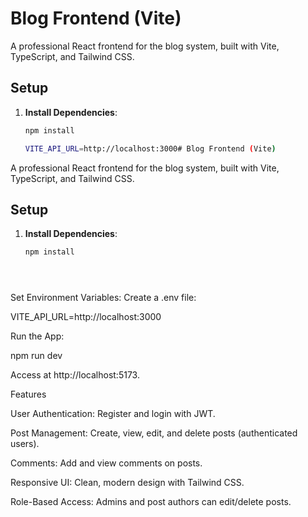 # Blog Frontend (Vite)

A professional React frontend for the blog system, built with Vite, TypeScript, and Tailwind CSS.

## Setup

1. **Install Dependencies**:
   ```bash
   npm install

   VITE_API_URL=http://localhost:3000# Blog Frontend (Vite)

A professional React frontend for the blog system, built with Vite, TypeScript, and Tailwind CSS.

## Setup

1. **Install Dependencies**:
   ```bash
   npm install





Set Environment Variables: Create a .env file:

VITE_API_URL=http://localhost:3000



Run the App:

npm run dev

Access at http://localhost:5173.

Features





User Authentication: Register and login with JWT.



Post Management: Create, view, edit, and delete posts (authenticated users).



Comments: Add and view comments on posts.



Responsive UI: Clean, modern design with Tailwind CSS.



Role-Based Access: Admins and post authors can edit/delete posts.